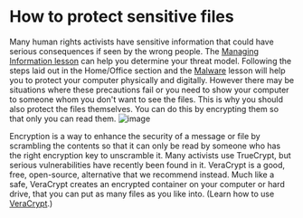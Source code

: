 [Title]: # (How to protect sensitive files)
[Order]: # (0)

# How to protect sensitive files

Many human rights activists have sensitive information that could have serious consequences if seen by the wrong people. The [Managing Information lesson](umbrella://lesson/managing-information) can help you determine your threat model. Following the steps laid out in the Home/Office section and the [Malware](umbrella://lesson/malware) lesson will help you to protect your computer physically and digitally. However there may be situations where these precautions fail or you need to show your computer to someone whom you don't want to see the files. This is why you should also protect the files themselves. You can do this by encrypting them so that only you can read them.
![image](protecting1.png)

Encryption is a way to enhance the security of a message or file by scrambling the contents so that it can only be read by someone who has the right encryption key to unscramble it. Many activists use TrueCrypt, but serious vulnerabilities have recently been found in it. VeraCrypt is a good, free, open-source, alternative that we recommend instead. Much like a safe, VeraCrypt creates an encrypted container on your computer or hard drive, that you can put as many files as you like into. (Learn how to use [VeraCrypt](umbrella://lesson/veracrypt).)


